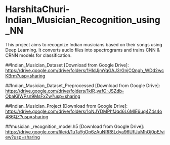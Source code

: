 # HarshitaChuri-Indian_Musician_Recognition_using_NN
This project aims to recognize Indian musicians based on their songs using Deep Learning. It converts audio files into spectrograms and trains CNN & CRNN models for classification.

##Indian_Musician_Dataset
[Download from Google Drive]: https://drive.google.com/drive/folders/1HIdJjmYqGAJ3rGnjCQngh_WDd2wcKBrm?usp=sharing

##Indian_Musician_Dataset_Preprocessed
[Download from Google Drive]: https://drive.google.com/drive/folders/1kIR_vafO-JSZdb-ObaKiIWPsn9MsFxZw?usp=sharing

##Indian_Musician_Project
[Download from Google Drive]:  https://drive.google.com/drive/folders/1oNJYDMPhfJqd6L6MlE6uq4Z4s4o486QZ?usp=sharing

##musician _recognition_model.h5
[Download from Google Drive]: https://drive.google.com/file/d/1uTaYgOp6zAuNRR8Ldya96UfUuMhOj0pE/view?usp=sharing
